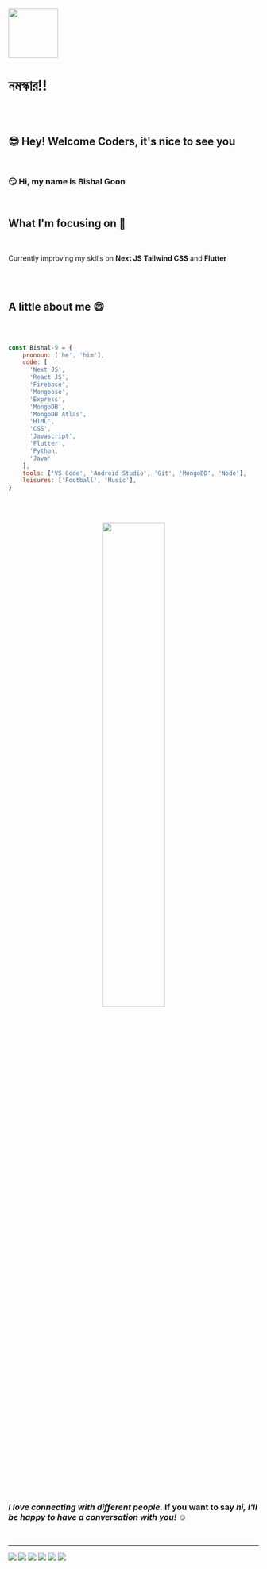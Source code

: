 <img align="center" src="https://media.tenor.com/images/39b5909d8eb12e62d6b0926a39d9c4b5/tenor.gif" width="100" />

# নমস্কার!!

<br /> <br />

## 😎 Hey! Welcome Coders, it's nice to see you
<br />

### 😏 Hi, my name is **Bishal Goon**
<br />

## What I'm focusing on 🧐
<br />

Currently improving my skills on 
**Next JS** **Tailwind CSS** and **Flutter** 

<br /> <br />

## A little about me 😄
<br />


```javascript

const Bishal-9 = {
    pronoun: ['he', 'him'],
    code: [
      'Next JS', 
      'React JS', 
      'Firebase', 
      'Mongoose', 
      'Express', 
      'MongoDB', 
      'MongoDB Atlas', 
      'HTML', 
      'CSS', 
      'Javascript', 
      'Flutter', 
      'Python, 
      'Java'
    ],
    tools: ['VS Code', 'Android Studio', 'Git', 'MongoDB', 'Node'],
    leisures: ['Football', 'Music'],
}

```


<br /> <br />

<p align="center">
    <img src="https://media1.giphy.com/media/BLy7N6MJNYCeMeuB18/giphy.gif" width="50%" />
</p>

<p align="center">
    
  ### *I love connecting with different people.* If you want to say *hi, I'll be happy to have a conversation with you!* ☺️
    
</p>

<br />

---


<img src="https://github-readme-stats.vercel.app/api/pin/?username=Bishal-9&repo=instagram-nextjs&theme=radical" href="https://github.com/Bishal-9/instagram-nextjs" />
<img src="https://github-readme-stats.vercel.app/api/pin/?username=Bishal-9&repo=google-2.0&theme=radical" href="https://github.com/Bishal-9/google-2.0" />
<img src="https://github-readme-stats.vercel.app/api/pin/?username=Bishal-9&repo=airbnb-nextjs&theme=radical" href="https://github.com/Bishal-9/airbnb-nextjs" />
<img src="https://github-readme-stats.vercel.app/api/pin/?username=Bishal-9&repo=hulu&theme=radical" href="https://github.com/Bishal-9/hulu" />
<img src="https://github-readme-stats.vercel.app/api/pin/?username=Bishal-9&repo=candy_crush&theme=radical" href="https://github.com/Bishal-9/candy_crush" />
<img src="https://github-readme-stats.vercel.app/api/pin/?username=Bishal-9&repo=Covid19-tracker&theme=radical" href="https://github.com/Bishal-9/Covid19-tracker" />
